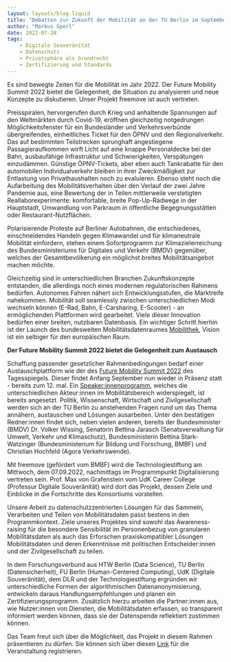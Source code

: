 ```yaml
---
layout: layouts/blog.liquid
title: "Debatten zur Zukunft der Mobilität an der TU Berlin im September"
author: "Markus Sperl"
date: 2022-07-28
tags: 
    - Digitale Souveränität
    - Datenschutz
    - Privatsphäre als Grundrecht
    - Zertifizierung und Standards
---
```


Es sind bewegte Zeiten für die Mobilität im Jahr 2022. Der Future Mobility Summit 2022 bietet die Gelegenheit, die Situation zu analysieren und neue Konzepte zu diskutieren. Unser Projekt freemove ist auch vertreten.

Preisspiralen, hervorgerufen durch Krieg und anhaltende Spannungen auf den Weltmärkten durch Covid-19, eröffnen gleichzeitig notgedrungen Möglichkeitsfenster für ein Bundesländer und Verkehrsverbünde übergreifendes, einheitliches Ticket für den ÖPNV und den Regionalverkehr. Das auf bestimmten Teilstrecken sprunghaft angestiegene Passagieraufkommen wirft Licht auf eine knappe Personaldecke bei der Bahn, ausbaufähige Infrastruktur und Schwierigkeiten, Verspätungen einzudämmen. Günstige ÖPNV-Tickets, aber eben auch Tankrabatte für den automobilen Individualverkehr bleiben in ihrer Zweckmäßigkeit zur Entlastung von Privathaushalten noch zu evaluieren. Ebenso steht noch die Aufarbeitung des Mobilitätsverhalten über den Verlauf der zwei Jahre Pandemie aus, eine Bewertung der in Teilen mittlerweile verstetigten Reallaborexperimente: komfortable, breite Pop-Up-Radwege in der Hauptstadt, Umwandlung von Parkraum in öffentliche Begegnungsstätten oder Restaurant-Nutzflächen.

Polarisierende Proteste auf Berliner Autobahnen, die entschiedenes, einschneidendes Handeln gegen Klimawandel und für klimaneutrale Mobilität einfordern, stehen einem Sofortprogramm zur Klimazielerreichung des Bundesministeriums für Digitales und Verkehr (BMDV) gegenüber, welches der Gesamtbevölkerung ein möglichst breites Mobilitätsangebot machen möchte.

Gleichzeitig sind in unterschiedlichen Branchen Zukunftskonzepte entstanden, die allerdings noch eines modernen regulatorischen Rahmens bedürfen. Autonomes Fahren nähert sich Entwicklungsstufen, die Marktreife nahekommen. Mobilität soll seamlessly zwischen unterschiedlichen Modi wechseln können (E-Rad, Bahn, E-Carsharing, E-Scooter) - an ermöglichenden Plattformen wird gearbeitet. Viele dieser Innovation bedürfen einer breiten, nutzbaren Datenbasis. Ein wichtiger Schritt hierhin ist der Launch des bundesweiten Mobilitätsdatenraumes [Mobilithek](https://www.mobilithek.info/), Vision ist ein selbiger für den europäischen Raum.

**Der Future Mobility Summit 2022 bietet die Gelegenheit zum Austausch**

Schaffung passender gesetzlicher Rahmenbedingungen bedarf einer Austauschplattform wie der des [Future Mobility Summit 2022](https://veranstaltungen.tagesspiegel.de/event/6a817093-ad81-4644-921d-4bcc1576d9e1/summary) des Tagesspiegels. Dieser findet Anfang September nun wieder in Präsenz statt - bereits zum 12. mal. Ein [Speaker:innenprogramm](https://www.veranstaltungen.tagesspiegel.de/event/6a817093-ad81-4644-921d-4bcc1576d9e1/websitePage:a3c52182-42ff-4709-831d-3e175563fe25), welches die unterschiedlichen Akteur:innen im Mobilitätsbereich widerspiegelt, ist bereits angesetzt. Politik, Wissenschaft, Wirtschaft und Zivilgesellschaft werden sich an der TU Berlin zu anstehenden Fragen rund um das Thema annähern, austauschen und Lösungen ausarbeiten. Unter den bestätigen Redner:innen findet sich, neben vielen anderen, bereits der Bundesminister (BMDV) Dr. Volker Wissing, Senatorin Bettina Jarasch (Senatsverwaltung für Umwelt, Verkehr und Klimaschutz), Bundesministerin Bettina Stark-Watzinger (Bundesministerium für Bildung und Forschung, BMBF) und Christian Hochfeld (Agora Verkehrswende).

Mit freemove (gefördert vom BMBF) wird die Technologiestiftung am Mittwoch, dem 07.09.2022, nachmittags im Programmpunkt Digitalisierung vertreten sein. Prof. Max von Grafenstein vom UdK Career College (Professur Digitale Souveränität) wird dort das Projekt, dessen Ziele und Einblicke in die Fortschritte des Konsortiums vorstellen.

Unsere Arbeit zu datenschutzzentrierten Lösungen für das Sammeln, Verarbeiten und Teilen von Mobilitätsdaten passt bestens in den Programmkontext. Ziele unseres Projektes sind sowohl das Awareness-raising für die besondere Sensibilität im Personenbezug von granularen Mobilitätsdaten als auch das Erforschen praxiskompatibler Lösungen Mobilitätsdaten und deren Erkenntnisse mit politischen Entscheider:innen und der Zivilgesellschaft zu teilen.

In dem Forschungsverbund aus HTW Berlin (Data Science), TU Berlin (Datensicherheit), FU Berlin (Human-Centered Computing), UdK (Digitale Souveränität), dem DLR und der Technologiestiftung ergründen wir unterschiedliche Formen der algorithmischen Datenanonymisierung, entwickeln daraus Handlungsempfehlungen und planen ein Zertifizierungsprogramm. Zusätzlich hierzu arbeiten die Partner:innen aus, wie Nutzer:innen von Diensten, die Mobilitätsdaten erfassen, so transparent informiert werden können, dass sie der Datenspende reflektiert zustimmen können.

Das Team freut sich über die Möglichkeit, das Projekt in diesem Rahmen präsentieren zu dürfen. Sie können sich über diesen [Link](https://www.veranstaltungen.tagesspiegel.de/event/6a817093-ad81-4644-921d-4bcc1576d9e1/websitePage:6a97335f-8258-4b19-8bca-0acbc94d2dc1) für die Veranstaltung registrieren.

